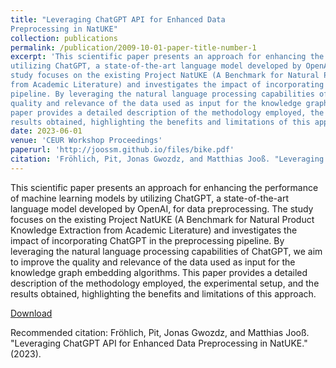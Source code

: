 ```yaml
---
title: "Leveraging ChatGPT API for Enhanced Data
Preprocessing in NatUKE"
collection: publications
permalink: /publication/2009-10-01-paper-title-number-1
excerpt: 'This scientific paper presents an approach for enhancing the performance of machine learning models by
utilizing ChatGPT, a state-of-the-art language model developed by OpenAI, for data preprocessing. The
study focuses on the existing Project NatUKE (A Benchmark for Natural Product Knowledge Extraction
from Academic Literature) and investigates the impact of incorporating ChatGPT in the preprocessing
pipeline. By leveraging the natural language processing capabilities of ChatGPT, we aim to improve the
quality and relevance of the data used as input for the knowledge graph embedding algorithms. This
paper provides a detailed description of the methodology employed, the experimental setup, and the
results obtained, highlighting the benefits and limitations of this approach.'
date: 2023-06-01
venue: 'CEUR Workshop Proceedings'
paperurl: 'http://joossm.github.io/files/bike.pdf'
citation: 'Fröhlich, Pit, Jonas Gwozdz, and Matthias Jooß. "Leveraging ChatGPT API for Enhanced Data Preprocessing in NatUKE." (2023).'
---
```

This scientific paper presents an approach for enhancing the performance of machine learning models by
utilizing ChatGPT, a state-of-the-art language model developed by OpenAI, for data preprocessing. The
study focuses on the existing Project NatUKE (A Benchmark for Natural Product Knowledge Extraction
from Academic Literature) and investigates the impact of incorporating ChatGPT in the preprocessing
pipeline. By leveraging the natural language processing capabilities of ChatGPT, we aim to improve the
quality and relevance of the data used as input for the knowledge graph embedding algorithms. This
paper provides a detailed description of the methodology employed, the experimental setup, and the
results obtained, highlighting the benefits and limitations of this approach.

[Download](http://joossm.github.io/files/bike.pdf)

Recommended citation: Fröhlich, Pit, Jonas Gwozdz, and Matthias Jooß. "Leveraging ChatGPT API for Enhanced Data Preprocessing in NatUKE." (2023).